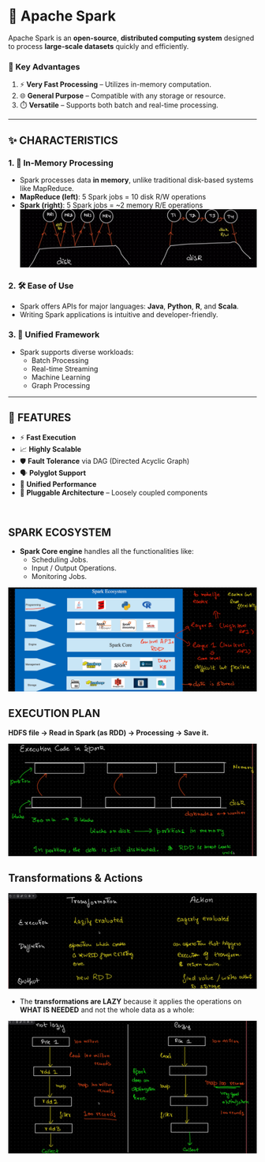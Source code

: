 # 🚀 Apache Spark

Apache Spark is an **open-source**, **distributed computing system** designed to process **large-scale datasets** quickly and efficiently.

### 🔧 Key Advantages
1. ⚡ **Very Fast Processing** – Utilizes in-memory computation.
2. 🌐 **General Purpose** – Compatible with any storage or resource.
3. ⏱️ **Versatile** – Supports both batch and real-time processing.

---

## ✨ CHARACTERISTICS

### 1. 🧠 In-Memory Processing
- Spark processes data **in memory**, unlike traditional disk-based systems like MapReduce.
- **MapReduce (left)**: 5 Spark jobs = 10 disk R/W operations  
- **Spark (right)**: 5 Spark jobs = ~2 memory R/E operations  
![MapReduce VS Spark](images/image-1.png)

### 2. 🛠️ Ease of Use
- Spark offers APIs for major languages: **Java**, **Python**, **R**, and **Scala**.
- Writing Spark applications is intuitive and developer-friendly.

### 3. 🧩 Unified Framework
- Spark supports diverse workloads:
  - Batch Processing
  - Real-time Streaming
  - Machine Learning
  - Graph Processing

---

## 🌟 FEATURES

- ⚡ **Fast Execution**
- 📈 **Highly Scalable**
- 🛡️ **Fault Tolerance** via DAG (Directed Acyclic Graph)
- 🗣️ **Polyglot Support**
- 🔄 **Unified Performance**
- 🔌 **Pluggable Architecture** – Loosely coupled components

<br>

## SPARK ECOSYSTEM

- **Spark Core engine** handles all the functionalities like:
    - Scheduling Jobs.
    - Input / Output Operations.
    - Monitoring Jobs.

![SPARK ECOSYSTEM Diagram](images/image.png)


## EXECUTION PLAN

**HDFS file &rarr; Read in Spark (as RDD) &rarr; Processing &rarr; Save it.**

![Execution Plan](images/image-2.png)

## Transformations & Actions

![D/W Txn & Actions](images/image-3.png)

- The **transformations are LAZY** because it applies the operations on **WHAT IS NEEDED** and not the whole data as a whole:

![Lazy transformations visulation](images/image-4.png)